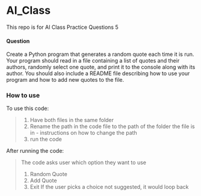 # AI_Class

This repo is for AI Class Practice Questions 5

#### Question

Create a Python program that generates a random quote each time it is run. Your program should read in a file containing a list of quotes and their authors, randomly select one quote, and print it to the console along with its author. You should also include a README file describing how to use your program and how to add new quotes to the file.

### How to use

To use this code:

> 01. Have both files in the same folder
> 02. Rename the path in the code file to the path of the folder the file is in - instructions on how to change the path
> 03. run the code

After running the code:
> The code asks user which option they want to use 
> 01. Random Quote
> 02. Add Quote
> 03. Exit
> If the user picks a choice not suggested, it would loop back 
